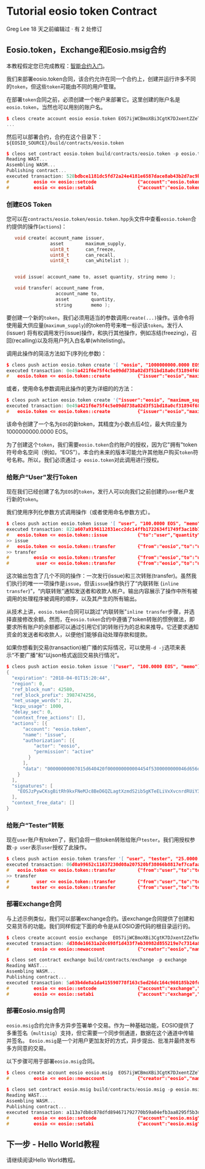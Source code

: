 # Tutorial eosio token Contract
Greg Lee 18 天之前编辑过 · 有 2 处修订

Eosio.token，Exchange和Eosio.msig合约
---------------------------------
本教程假定您已完成教程：[智能合约入门](https://github.com/eostea/eos-wiki/blob/master/docs/Tutorial_Getting_Startted_With_Contracts.md)。

我们来部署eosio.token合同，该合约允许在同一个合约上，创建并运行许多不同的`token`，但这些`token`可能由不同的用户管理。

在部署`token`合同之前，必须创建一个帐户来部署它。这里创建的账户名是`eosio.token`，当然也可以用别的账户名。
```cpp
$ cleos create account eosio eosio.token EOS7ijWCBmoXBi3CgtK7DJxentZZeTkeUnaSDvyro9dq7Sd1C3dC4 EOS7ijWCBmoXBi3CgtK7DJxentZZeTkeUnaSDvyro9dq7Sd1C3dC4
...
```
然后可以部署合约，合约在这个目录下：`${EOSIO_SOURCE}/build/contracts/eosio.token`
```cpp
$ cleos set contract eosio.token build/contracts/eosio.token -p eosio.token
Reading WAST...
Assembling WASM...
Publishing contract...
executed transaction: 528bdbce1181dc5fd72a24e4181e6587dace8ab43b2d7ac9b22b2017992a07ad  8708 bytes  10000 cycles
#         eosio <= eosio::setcode               {"account":"eosio.token","vmtype":0,"vmversion":0,"code":"0061736d0100000001ce011d60067f7e7f7f7f7f00...
#         eosio <= eosio::setabi                {"account":"eosio.token","abi":{"types":[],"structs":[{"name":"transfer","base":"","fields":[{"name"...
```
### 创建EOS Token

您可以在`contracts/eosio.token/eosio.token.hpp`头文件中查看`eosio.token`合约提供的操作(`actions`)：
```cpp
   void create( account_name issuer,
                asset        maximum_supply,
                uint8_t      can_freeze,
                uint8_t      can_recall,
                uint8_t      can_whitelist );


   void issue( account_name to, asset quantity, string memo );

   void transfer( account_name from,
                  account_name to,
                  asset        quantity,
                  string       memo );
```
要创建一个新的`token`，我们必须用适当的参数调用`create(...)`操作。该命令将使用最大供应量(`maximum_supply`)的token符号来唯一标识该`token`。发行人(issuer)
将有权调用发行(issue)操作，和执行其他操作，例如冻结(freezing)，召回(recalling)以及将用户列入白名单(whitelisting)。

调用此操作的简洁方法如下(序列化参数)：
```cpp
$ cleos push action eosio.token create '[ "eosio", "1000000000.0000 EOS", 0, 0, 0]' -p eosio.token
executed transaction: 0e49a421f6e75f4c5e09dd738a02d3f51bd18a0cf31894f68d335cd70d9c0e12  260 bytes  1000 cycles
#   eosio.token <= eosio.token::create          {"issuer":"eosio","maximum_supply":"1000000000.0000 EOS","can_freeze":0,"can_recall":0,"can_whitelis...
```
或者，使用命名参数调用此操作的更为详细的的方法：
```cpp
$ cleos push action eosio.token create '{"issuer":"eosio", "maximum_supply":"1000000000.0000 EOS", "can_freeze":0, "can_recall":0, "can_whitelist":0}' -p eosio.token
executed transaction: 0e49a421f6e75f4c5e09dd738a02d3f51bd18a0cf31894f68d335cd70d9c0e12  260 bytes  1000 cycles
#   eosio.token <= eosio.token::create          {"issuer":"eosio","maximum_supply":"1000000000.0000 EOS","can_freeze":0,"can_recall":0,"can_whitelis...
```
该命令创建了一个名为`EOS`的新token，其精度为小数点后4位，最大供应量为1000000000.0000 EOS。

为了创建这个`token`，我们需要`eosio.token`合约账户的授权，因为它"拥有"token符号命名空间（例如，“EOS”）。本合约未来的版本可能允许其他账户购买`token`符号名称。所以，我们必须通过`-p eosio.token`对此调用进行授权。

### 给账户“User”发行Token

现在我们已经创建了名为`EOS`的`token`，发行人可以向我们之前创建的`user`帐户发行新的`token`。

我们使用序列化参数方式调用操作（或者使用命名参数方式）。
```cpp
$ cleos push action eosio.token issue '[ "user", "100.0000 EOS", "memo" ]' -p eosio
executed transaction: 822a607a9196112831ecc2dc14ffb1722634f1749f3ac18b73ffacd41160b019  268 bytes  1000 cycles
#   eosio.token <= eosio.token::issue           {"to":"user","quantity":"100.0000 EOS","memo":"memo"}
>> issue
#   eosio.token <= eosio.token::transfer        {"from":"eosio","to":"user","quantity":"100.0000 EOS","memo":"memo"}
>> transfer
#         eosio <= eosio.token::transfer        {"from":"eosio","to":"user","quantity":"100.0000 EOS","memo":"memo"}
#          user <= eosio.token::transfer        {"from":"eosio","to":"user","quantity":"100.0000 EOS","memo":"memo"}
```
这次输出包含了几个不同的操作：一次发行(issue)和三次转账(transfer)。虽然我们执行的唯一一项操作是`issue`，但该`issue`操作执行了“内联转账
(`inline transfer`)”，“内联转账”通知发送者和收款人帐户。输出内容展示了操作中所有被调用的处理程序被调用的顺序，以及其产生的所有输出。

从技术上讲，`eosio.token`合同可以跳过"内联转账"`inline transfer`步骤，并选择直接修改余额。然而，在`eosio.token`合约中遵循了token转账的惯例做法，即要求所有账户的余额都可以通过引用它们的转账行为的总和来推导。它还要求通知资金的发送者和收款人，以便他们能够自动处理存款和提款。

如果你想看到交易(transaction)被广播的实际情况，可以使用`-d -j`选项来表示“不要广播”和“以json格式返回交易执行情况”。
```cpp
$ cleos push action eosio.token issue '["user", "100.0000 EOS", "memo"]' -p eosio -d -j
{
  "expiration": "2018-04-01T15:20:44",
  "region": 0,
  "ref_block_num": 42580,
  "ref_block_prefix": 3987474256,
  "net_usage_words": 21,
  "kcpu_usage": 1000,
  "delay_sec": 0,
  "context_free_actions": [],
  "actions": [{
      "account": "eosio.token",
      "name": "issue",
      "authorization": [{
          "actor": "eosio",
          "permission": "active"
        }
      ],
      "data": "00000000007015d640420f000000000004454f5300000000046d656d6f"
    }
  ],
  "signatures": [
    "EOSJzPywCKsgBitRh9kxFNeMJc8BeD6QZLagtXzmdS2ib5gKTeELiVxXvcnrdRUiY3ExP9saVkdkzvUNyRZSXj2CLJnj7U42H"
  ],
  "context_free_data": []
}
```
### 给账户“Tester”转账

现在`user`账户有token了，我们会将一些token转账给账户`tester`。我们用授权参数`-p user`表示`user`授权了此操作。
```cpp
$ cleos push action eosio.token transfer '[ "user", "tester", "25.0000 EOS", "m" ]' -p user
executed transaction: 06d0a99652c11637230d08a207520bf38066b8817ef7cafaab2f0344aafd7018  268 bytes  1000 cycles
#   eosio.token <= eosio.token::transfer        {"from":"user","to":"tester","quantity":"25.0000 EOS","memo":"m"}
>> transfer
#          user <= eosio.token::transfer        {"from":"user","to":"tester","quantity":"25.0000 EOS","memo":"m"}
#        tester <= eosio.token::transfer        {"from":"user","to":"tester","quantity":"25.0000 EOS","memo":"m"}
```
### 部署Exchange合同

与上述示例类似，我们可以部署exchange合约。该exchange合同提供了创建和交易货币的功能。我们同样假定下面的命令是从EOSIO源代码的根目录运行的。
```cpp
$ cleos create account eosio exchange  EOS7ijWCBmoXBi3CgtK7DJxentZZeTkeUnaSDvyro9dq7Sd1C3dC4 EOS7ijWCBmoXBi3CgtK7DJxentZZeTkeUnaSDvyro9dq7Sd1C3dC4
executed transaction: 4d38de16631a2dc698f1d433f7eb30982d855219e7c7314a888efbbba04e571c  364 bytes  1000 cycles
#         eosio <= eosio::newaccount            {"creator":"eosio","name":"exchange","owner":{"threshold":1,"keys":[{"key":"EOS7ijWCBmoXBi3CgtK7DJxe...

$ cleos set contract exchange build/contracts/exchange -p exchange
Reading WAST...
Assembling WASM...
Publishing contract...
executed transaction: 5a63b4de8a1da415590778f163c5ed26dc164c960185b20fd834c297cf7fa8f4  35172 bytes  10000 cycles
#         eosio <= eosio::setcode               {"account":"exchange","vmtype":0,"vmversion":0,"code":"0061736d0100000001f0023460067f7e7f7f7f7f00600...
#         eosio <= eosio::setabi                {"account":"exchange","abi":{"types":[{"new_type_name":"account_name","type":"name"}],"structs":[{"n...
```
### 部署Eosio.msig合同

`eosio.msig`合约允许多方异步签署单个交易。作为一种基础功能，EOSIO提供了多重签名（`multisig`）支持，但它需要一个同步侧通道，数据在这个通道中传输并签名。
`Eosio.msig`是一个对用户更加友好的方式，异步提出、批准并最终发布多方同意的交易。

以下步骤可用于部署`eosio.msig`合同。
```cpp
$ cleos create account eosio eosio.msig  EOS7ijWCBmoXBi3CgtK7DJxentZZeTkeUnaSDvyro9dq7Sd1C3dC4 EOS7ijWCBmoXBi3CgtK7DJxentZZeTkeUnaSDvyro9dq7Sd1C3dC4
#         eosio <= eosio::newaccount            {"creator":"eosio","name":"eosio.msig","owner":{"threshold":1,"keys":[{"key":"EOS7ijWCBmoXBi3CgtK7DJ...
  
$ cleos set contract eosio.msig build/contracts/eosio.msig -p eosio.msig
Reading WAST...
Assembling WASM...
Publishing contract...
executed transaction: a113a7db8c878dfd894671792770b59a04efb3aa8295f5b3d585daf89c314ec9  8964 bytes  10000 cycles
#         eosio <= eosio::setcode               {"account":"eosio.msig","vmtype":0,"vmversion":0,"code":"0061736d0100000001bd011b60047f7e7e7f0060047...
#         eosio <= eosio::setabi                {"account":"eosio.msig","abi":{"types":[{"new_type_name":"account_name","type":"name"},{"new_type_na...
```
下一步 - Hello World教程
----------------------
请继续阅读Hello World教程。
